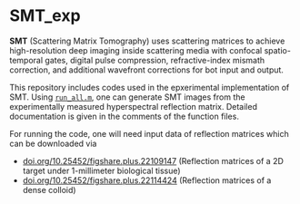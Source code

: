 # SMT_exp

**SMT** (Scattering Matrix Tomography) uses scattering matrices to achieve high-resolution deep imaging inside scattering media with confocal spatio-temporal gates, digital pulse compression, refractive-index mismath correction, and additional wavefront corrections for bot input and output.

This repository includes codes used in the epxerimental implementation of SMT.
Using [<code>run_all.m</code>](./reconstruct_SMT/run_all.m), one can generate SMT images from the experimentally measured hyperspectral reflection matrix.
Detailed documentation is given in the comments of the function files.

For running the code, one will need input data of reflection matrices which can be downloaded via
* [doi.org/10.25452/figshare.plus.22109147](https://plus.figshare.com/articles/dataset/Dataset_for_deep_volumetric_imaging_by_scattering_matrix_tomography_-_hyperspectral_reflection_matrices_of_a_USAF_target_under_1-millimeter_mouse_brain_tissue/22109147/1)
(Reflection matrices of a 2D target under 1-millimeter biological tissue)
* [doi.org/10.25452/figshare.plus.22114424](https://plus.figshare.com/articles/dataset/Dataset_for_deep_volumetric_imaging_by_scattering_matrix_tomography_-_hyperspectral_reflection_matrices_of_a_dense_colloid/22114424/1)
(Reflection matrices of a dense colloid)
